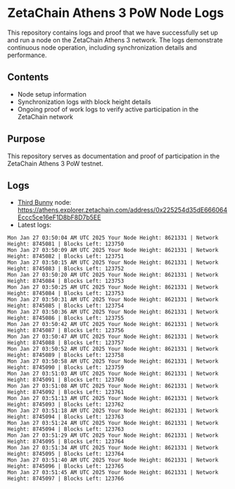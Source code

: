 # ZetaChain Athens 3 PoW Node Logs
This repository contains logs and proof that we have successfully set up and run a node on the ZetaChain Athens 3 network. The logs demonstrate continuous node operation, including synchronization details and performance.

## Contents
- Node setup information
- Synchronization logs with block height details
- Ongoing proof of work logs to verify active participation in the ZetaChain network

## Purpose
This repository serves as documentation and proof of participation in the ZetaChain Athens 3 PoW testnet.

## Logs

- [Third Bunny](https://thirdbunny.xyz/) node: https://athens.explorer.zetachain.com/address/0x225254d35dE666064Eccc5ce16eF1D8bF8D7b5EE
- Latest logs:
```
Mon Jan 27 03:50:04 AM UTC 2025 Your Node Height: 8621331 | Network Height: 8745081 | Blocks Left: 123750
Mon Jan 27 03:50:09 AM UTC 2025 Your Node Height: 8621331 | Network Height: 8745082 | Blocks Left: 123751
Mon Jan 27 03:50:15 AM UTC 2025 Your Node Height: 8621331 | Network Height: 8745083 | Blocks Left: 123752
Mon Jan 27 03:50:20 AM UTC 2025 Your Node Height: 8621331 | Network Height: 8745084 | Blocks Left: 123753
Mon Jan 27 03:50:25 AM UTC 2025 Your Node Height: 8621331 | Network Height: 8745084 | Blocks Left: 123753
Mon Jan 27 03:50:31 AM UTC 2025 Your Node Height: 8621331 | Network Height: 8745085 | Blocks Left: 123754
Mon Jan 27 03:50:36 AM UTC 2025 Your Node Height: 8621331 | Network Height: 8745086 | Blocks Left: 123755
Mon Jan 27 03:50:42 AM UTC 2025 Your Node Height: 8621331 | Network Height: 8745087 | Blocks Left: 123756
Mon Jan 27 03:50:47 AM UTC 2025 Your Node Height: 8621331 | Network Height: 8745088 | Blocks Left: 123757
Mon Jan 27 03:50:52 AM UTC 2025 Your Node Height: 8621331 | Network Height: 8745089 | Blocks Left: 123758
Mon Jan 27 03:50:58 AM UTC 2025 Your Node Height: 8621331 | Network Height: 8745090 | Blocks Left: 123759
Mon Jan 27 03:51:03 AM UTC 2025 Your Node Height: 8621331 | Network Height: 8745091 | Blocks Left: 123760
Mon Jan 27 03:51:08 AM UTC 2025 Your Node Height: 8621331 | Network Height: 8745092 | Blocks Left: 123761
Mon Jan 27 03:51:13 AM UTC 2025 Your Node Height: 8621331 | Network Height: 8745093 | Blocks Left: 123762
Mon Jan 27 03:51:18 AM UTC 2025 Your Node Height: 8621331 | Network Height: 8745094 | Blocks Left: 123763
Mon Jan 27 03:51:24 AM UTC 2025 Your Node Height: 8621331 | Network Height: 8745094 | Blocks Left: 123763
Mon Jan 27 03:51:29 AM UTC 2025 Your Node Height: 8621331 | Network Height: 8745095 | Blocks Left: 123764
Mon Jan 27 03:51:34 AM UTC 2025 Your Node Height: 8621331 | Network Height: 8745095 | Blocks Left: 123764
Mon Jan 27 03:51:40 AM UTC 2025 Your Node Height: 8621331 | Network Height: 8745096 | Blocks Left: 123765
Mon Jan 27 03:51:45 AM UTC 2025 Your Node Height: 8621331 | Network Height: 8745097 | Blocks Left: 123766
```
